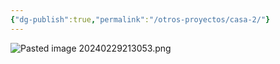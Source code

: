 ```yaml
---
{"dg-publish":true,"permalink":"/otros-proyectos/casa-2/"}
---
```



![Pasted image 20240229213053.png](/img/user/Pasted%20image%2020240229213053.png)